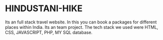 # HINDUSTANI-HIKE
Its an full stack travel website.
In this you can book a packages for different places within India. 
Its an team project.
The tech stack we used were HTML, CSS, JAVASCRIPT, PHP, MY SQL database. 
